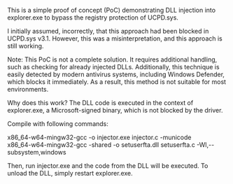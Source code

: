 This is a simple proof of concept (PoC) demonstrating DLL injection into explorer.exe to bypass the registry protection of UCPD.sys.

I initially assumed, incorrectly, that this approach had been blocked in UCPD.sys v3.1. However, this was a misinterpretation, and this approach is still working.

Note: This PoC is not a complete solution. It requires additional handling, such as checking for already injected DLLs. 
Additionally, this technique is easily detected by modern antivirus systems, including Windows Defender, which blocks it immediately. 
As a result, this method is not suitable for most environments.

Why does this work? The DLL code is executed in the context of explorer.exe, a Microsoft-signed binary, which is not blocked by the driver.

Compile with following commands: 

x86_64-w64-mingw32-gcc -o injector.exe injector.c -municode  
x86_64-w64-mingw32-gcc -shared -o setuserfta.dll setuserfta.c -Wl,--subsystem,windows

Then, run injector.exe and the code from the DLL will be executed. To unload the DLL, simply restart explorer.exe.
